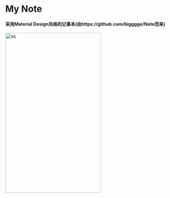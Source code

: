 # My Note
#### 采用Material Design风格的记事本(由https://github.com/bigggge/Note而来)
<img src="/device-Screenshot.png" alt="ss" title="screenshot" width="300" height="500" />

